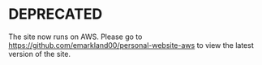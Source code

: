 # DEPRECATED

The site now runs on AWS. Please go to https://github.com/emarkland00/personal-website-aws to view the latest version of the site.

